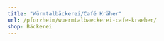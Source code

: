 ```yaml
---
title: "Würmtalbäckerei/Café Kräher"
url: /pforzheim/wuermtalbaeckerei-cafe-kraeher/
shop: Bäckerei
---
```

